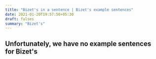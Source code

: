 ```yaml
---
title: "Bizet's in a sentence | Bizet's example sentences"
date: 2021-01-20T19:57:50+05:30
draft: falses
summary: "Bizet's"
---
```

## Unfortunately, we have no example sentences for Bizet's                 
